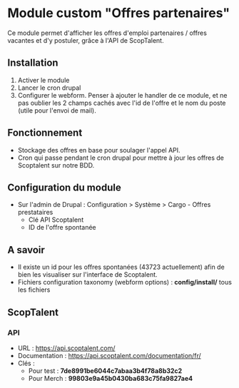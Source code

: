 # Module custom "Offres partenaires"  
  
Ce module permet d'afficher les offres d'emploi partenaires / offres vacantes et d'y postuler, grâce à l'API de 
ScopTalent.

## Installation

1. Activer le module
2. Lancer le cron drupal
3. Configurer le webform. Penser à ajouter le handler de ce module, et ne pas oublier les 2 champs cachés avec l'id de 
l'offre et le nom du poste (utile pour l'envoi de mail).

## Fonctionnement

* Stockage des offres en base pour soulager l'appel API.
* Cron qui passe pendant le cron drupal pour mettre à jour les offres de Scoptalent sur notre BDD.

## Configuration du module

* Sur l'admin de Drupal : Configuration > Système > Cargo - Offres prestataires
    * Clé API Scoptalent
    * ID de l'offre spontanée

## A savoir

* Il existe un id pour les offres spontanées (43723 actuellement) afin de bien les visualiser sur l'interface de 
Scoptalent.
* Fichiers configuration taxonomy (webform options) : **config/install/** tous les fichiers

## ScopTalent

### API

* URL : https://api.scoptalent.com/
* Documentation : https://api.scoptalent.com/documentation/fr/
* Clés :
    * Pour test : **7de8991be6044c7abaa3b4f78a8b32c2**
    * Pour Merch : **99803e9a45b0430ba683c75fa9827ae4**


